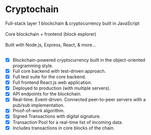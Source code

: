 # Cryptochain
Full-stack layer 1 blockchain & cryptocurrency built in JavaScript<br/><br/>
Core blockchain + frontend (block explorer)<br/><br/>
Built with Node.js, Express, React, &amp; more...<br/><br/>

- [x] Blockchain-powered cryptocurrency built in the object-oriented programming style.
- [x] Full core backend with test-driven approach.
- [x] Full test suite for the core backend.
- [x] Full frontend React.js web application.
- [x] Deployed to production (with multiple servers).
- [x] API endpoints for the blockchain.
- [x] Real-time. Event-driven. Connected peer-to-peer servers with a pub/sub implementation.
- [x] Proof-of-work algorithm.
- [x] Signed Transactions with digital signature.
- [x] Transaction Pool for a real-time list of incoming data.
- [x] Includes transactions in core blocks of the chain.
